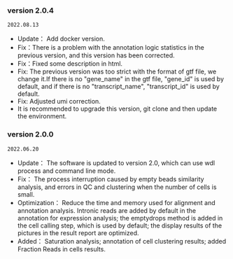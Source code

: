 ### **version 2.0.4**
`2022.08.13`
- Update： Add docker version.
- Fix：There is a problem with the annotation logic statistics in the previous version, and this version has been corrected.
- Fix：Fixed some description in html.
- Fix: The previous version was too strict with the format of gtf file, we change it.If there is no "gene_name" in the gtf file, "gene_id" is used by default, and if there is no "transcript_name", "transcript_id" is used by default.
- Fix: Adjusted umi correction.
- It is recommended to upgrade this version, git clone and then update the environment.

### **version 2.0.0**
`2022.06.20`
- Update： The software is updated to version 2.0, which can use wdl process and command line mode.
- Fix： The process interruption caused by empty beads similarity analysis, and errors in QC and clustering when the number of cells is small.
- Optimization： Reduce the time and memory used for alignment and annotation analysis. Intronic reads are added by default in the annotation for expression analysis; the emptydrops method is added in the cell calling step, which is used by default; the display results of the pictures in the result report are optimized.
- Added： Saturation analysis; annotation of cell clustering results; added Fraction Reads in cells results.
